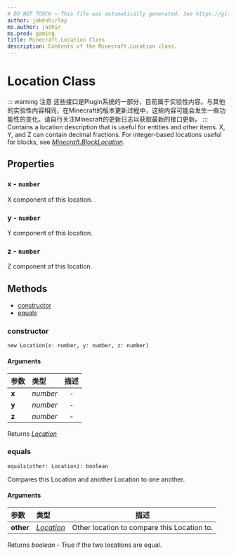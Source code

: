 ```yaml
---
# DO NOT TOUCH — This file was automatically generated. See https://github.com/Mojang/MinecraftScriptingApiDocsGenerator to modify descriptions, examples, etc.
author: jakeshirley
ms.author: jashir
ms.prod: gaming
title: Minecraft.Location Class
description: Contents of the Minecraft.Location class.
---
```

# Location Class
::: warning 注意
这些接口是Plugin系统的一部分，目前属于实验性内容。与其他的实验性内容相同，在Minecraft的版本更新过程中，这些内容可能会发生一些功能性的变化。请自行关注Minecraft的更新日志以获取最新的接口更新。
:::
Contains a location description that is useful for entities and other items. X, Y, and Z can contain decimal fractions. For integer-based locations useful for blocks, see [*Minecraft.BlockLocation*](../Minecraft/BlockLocation.md).

## Properties
### **x** - `number`
X component of this location.


### **y** - `number`
Y component of this location.


### **z** - `number`
Z component of this location.



## Methods
- [constructor](#constructor)
- [equals](#equals)
  
### **constructor**
`
new Location(x: number, y: number, z: number)
`

#### Arguments
| 参数 | 类型 | 描述 |
| :--- | :--- | :---: |
| **x** | *number* | - |
| **y** | *number* | - |
| **z** | *number* | - |

Returns [*Location*](Location.md)


### **equals**
`
equals(other: Location): boolean
`

Compares this Location and another Location to one another.
#### Arguments
| 参数 | 类型 | 描述 |
| :--- | :--- | :---: |
| **other** | [*Location*](Location.md) | Other location to compare this Location to. |

Returns *boolean* - True if the two locations are equal.


